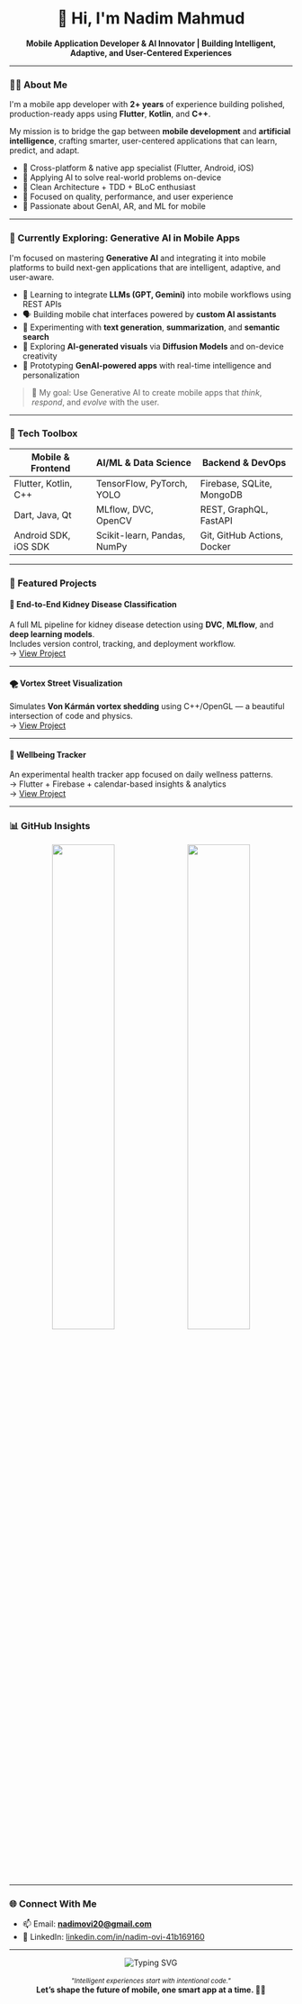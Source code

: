 <!-- Nadim Mahmud – GitHub Profile -->

<h1 align="center">👋 Hi, I'm Nadim Mahmud</h1>
<p align="center"><strong>Mobile Application Developer & AI Innovator | Building Intelligent, Adaptive, and User-Centered Experiences</strong></p>

---

### 👨‍💻 About Me

I'm a mobile app developer with **2+ years** of experience building polished, production-ready apps using **Flutter**, **Kotlin**, and **C++**.

My mission is to bridge the gap between **mobile development** and **artificial intelligence**, crafting smarter, user-centered applications that can learn, predict, and adapt.

- 📱 Cross-platform & native app specialist (Flutter, Android, iOS)  
- 🤖 Applying AI to solve real-world problems on-device  
- 🧪 Clean Architecture + TDD + BLoC enthusiast  
- 🚀 Focused on quality, performance, and user experience  
- 💬 Passionate about GenAI, AR, and ML for mobile

---

### 🤖 Currently Exploring: Generative AI in Mobile Apps

I'm focused on mastering **Generative AI** and integrating it into mobile platforms to build next-gen applications that are intelligent, adaptive, and user-aware.

- 🧠 Learning to integrate **LLMs (GPT, Gemini)** into mobile workflows using REST APIs  
- 🗣️ Building mobile chat interfaces powered by **custom AI assistants**  
- 🧾 Experimenting with **text generation**, **summarization**, and **semantic search**  
- 🎨 Exploring **AI-generated visuals** via **Diffusion Models** and on-device creativity  
- 📱 Prototyping **GenAI-powered apps** with real-time intelligence and personalization

> 🚀 My goal: Use Generative AI to create mobile apps that *think*, *respond*, and *evolve* with the user.

---

### 🧰 Tech Toolbox

| Mobile & Frontend         | AI/ML & Data Science         | Backend & DevOps             |
|---------------------------|------------------------------|-------------------------------|
| Flutter, Kotlin, C++      | TensorFlow, PyTorch, YOLO    | Firebase, SQLite, MongoDB     |
| Dart, Java, Qt            | MLflow, DVC, OpenCV          | REST, GraphQL, FastAPI        |
| Android SDK, iOS SDK      | Scikit-learn, Pandas, NumPy  | Git, GitHub Actions, Docker   |

---

### 🚀 Featured Projects

#### 🧠 End-to-End Kidney Disease Classification  
A full ML pipeline for kidney disease detection using **DVC**, **MLflow**, and **deep learning models**.  
Includes version control, tracking, and deployment workflow.  
→ [View Project](https://github.com/NadimOvi/Kidney-Disease-Classification-Deep-Learning)

---

#### 🌪️ Vortex Street Visualization  
Simulates **Von Kármán vortex shedding** using C++/OpenGL — a beautiful intersection of code and physics.  
→ [View Project](https://github.com/NadimOvi/VortexStreetVisualization)

---

#### 🌱 Wellbeing Tracker  
An experimental health tracker app focused on daily wellness patterns.  
→ Flutter + Firebase + calendar-based insights & analytics  
→ [View Project](https://github.com/NadimOvi/Wellbeing-Tracker)

---

### 📊 GitHub Insights

<p align="center">
  <img src="https://github-readme-stats.vercel.app/api?username=nadimovi&show_icons=true&hide_title=true&hide_border=true&theme=default" width="47%" />
  <img src="https://github-readme-stats.vercel.app/api/top-langs/?username=nadimovi&layout=compact&hide_border=true&theme=default" width="47%" />
</p>

---

### 🌐 Connect With Me

- 📫 Email: **nadimovi20@gmail.com**  
- 💼 LinkedIn: [linkedin.com/in/nadim-ovi-41b169160](https://linkedin.com/in/nadim-ovi-41b169160)

---

<div align="center">
  <img src="https://readme-typing-svg.demolab.com?font=Fira+Code&weight=600&pause=1000&color=22D3EE&center=true&vCenter=true&width=500&lines=Building+Mobile+Apps+with+AI+at+the+Edge;Driven+by+Design.+Powered+by+Code." alt="Typing SVG" />
  <br><br>
  <sub><i>"Intelligent experiences start with intentional code."</i></sub><br>
  <strong>Let’s shape the future of mobile, one smart app at a time. 🤖📱</strong>
</div>
